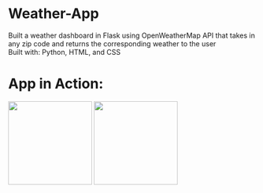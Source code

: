 # Weather-App
Built a weather dashboard in Flask using OpenWeatherMap API that takes in any zip code and returns the corresponding weather to the user <br>
Built with: Python, HTML, and CSS

# App in Action:
<p float="left>
  <img src="https://user-images.githubusercontent.com/55611197/109893371-8a59b300-7c59-11eb-8c98-265e4534a7b5.png" width="170">
  <img src="https://user-images.githubusercontent.com/55611197/109893502-c55be680-7c59-11eb-8cc8-67c09acd17cc.png" width="170">
  <img src="https://user-images.githubusercontent.com/55611197/109893558-d7d62000-7c59-11eb-8487-725f8da11d4b.png" width="170">
</p>

